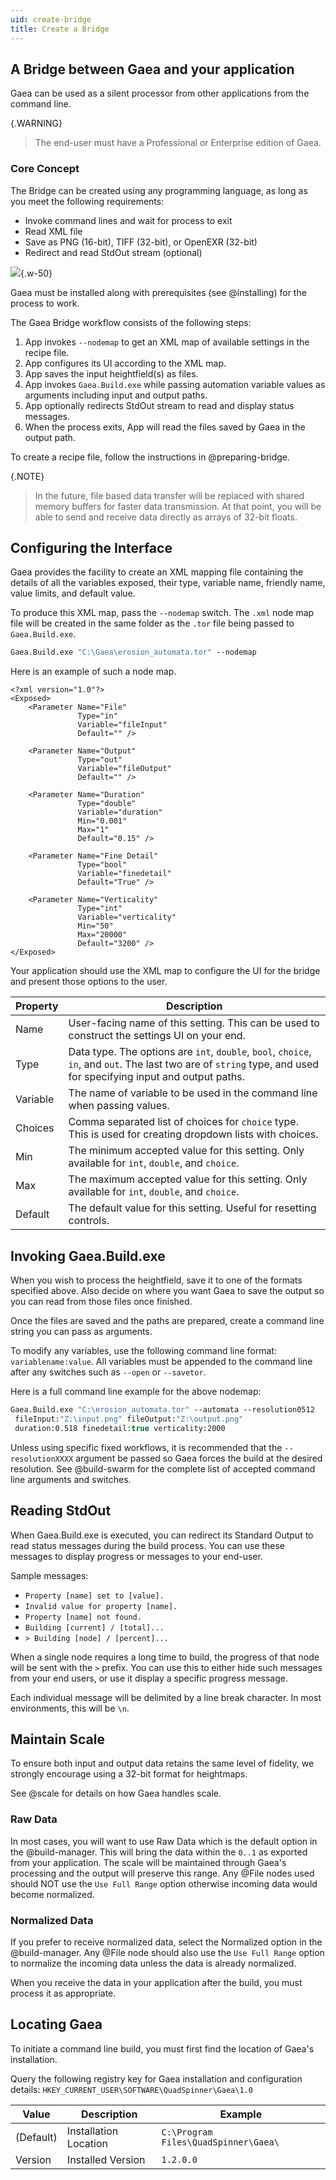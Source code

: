 ```yaml
---
uid: create-bridge
title: Create a Bridge
---
```


## A Bridge between Gaea and your application

Gaea can be used as a silent processor from other applications from the command line.

{.WARNING}
> The end-user must have a Professional or Enterprise edition of Gaea.

### Core Concept

The Bridge can be created using any programming language, as long as you meet the following requirements:
- Invoke command lines and wait for process to exit
- Read XML file
- Save as PNG (16-bit), TIFF (32-bit), or OpenEXR (32-bit)
- Redirect and read StdOut stream (optional)

![](/images/seq/bridge.png){.w-50}

Gaea must be installed along with prerequisites (see @installing) for the process to work.

The Gaea Bridge workflow consists of the following steps:
1. App invokes `--nodemap` to get an XML map of available settings in the recipe file.
2. App configures its UI according to the XML map.
3. App saves the input heightfield(s) as files.
4. App invokes `Gaea.Build.exe` while passing automation variable values as arguments including input and output paths.
5. App optionally redirects StdOut stream to read and display status messages.
6. When the process exits, App will read the files saved by Gaea in the output path.

To create a recipe file, follow the instructions in @preparing-bridge.

{.NOTE}
> In the future, file based data transfer will be replaced with shared memory buffers for faster data transmission. At that point, you will be able to send and receive data directly as arrays of 32-bit floats.

## Configuring the Interface

Gaea provides the facility to create an XML mapping file containing the details of all the variables exposed, their type, variable name, friendly name, value limits, and default value.

To produce this XML map, pass the `--nodemap` switch. The `.xml` node map file will be created in the same folder as the `.tor` file being passed to `Gaea.Build.exe`.

```vb
Gaea.Build.exe "C:\Gaea\erosion_automata.tor" --nodemap
```

Here is an example of such a node map.

```
<?xml version="1.0"?>
<Exposed>
    <Parameter Name="File" 
               Type="in" 
               Variable="fileInput" 
               Default="" />

    <Parameter Name="Output" 
               Type="out" 
               Variable="fileOutput" 
               Default="" />

    <Parameter Name="Duration" 
               Type="double" 
               Variable="duration" 
               Min="0.001" 
               Max="1" 
               Default="0.15" />

    <Parameter Name="Fine Detail" 
               Type="bool" 
               Variable="finedetail" 
               Default="True" />

    <Parameter Name="Verticality" 
               Type="int" 
               Variable="verticality" 
               Min="50" 
               Max="20000" 
               Default="3200" />
</Exposed>

```
Your application should use the XML map to configure the UI for the bridge and present those options to the user.

| Property | Description                                                                                                                                                       |
| -------- | ----------------------------------------------------------------------------------------------------------------------------------------------------------------- |
| Name     | User-facing name of this setting. This can be used to construct the settings UI on your end.                                                                      |
| Type     | Data type. The options are `int`, `double`, `bool`, `choice`, `in`, and `out`. The last two are of `string` type, and used for specifying input and output paths. |
| Variable | The name of variable to be used in the command line when passing values.                                                                                          |
| Choices  | Comma separated list of choices for `choice` type. This is used for creating dropdown lists with choices.                                                         |
| Min      | The minimum accepted value for this setting. Only available for `int`, `double`, and `choice`.                                                                    |
| Max      | The maximum accepted value for this setting. Only available for `int`, `double`, and `choice`.                                                                    |
| Default  | The default value for this setting. Useful for resetting controls.                                                                                                |


## Invoking Gaea.Build.exe

When you wish to process the heightfield, save it to one of the formats specified above. Also decide on where you want Gaea to save the output so you can read from those files once finished.

Once the files are saved and the paths are prepared, create a command line string you can pass as arguments.

To modify any variables, use the following command line format: `variablename:value`. All variables must be appended to the command line after any switches such as `--open` or `--savetor`.

Here is a full command line example for the above nodemap:

```vb
Gaea.Build.exe "C:\erosion_automata.tor" --automata --resolution0512 
 fileInput:"Z:\input.png" fileOutput:"Z:\output.png" 
 duration:0.518 finedetail:true verticality:2000
```

Unless using specific fixed workflows, it is recommended that the `--resolutionXXXX` argument be passed so Gaea forces the build at the desired resolution. See @build-swarm for the complete list of accepted command line arguments and switches.

## Reading StdOut

When Gaea.Build.exe is executed, you can redirect its Standard Output to read status messages during the build process. You can use these messages to display progress or messages to your end-user.

Sample messages:
- `Property [name] set to [value].`
- `Invalid value for property [name].`
- `Property [name] not found.`
- `Building [current] / [total]...`
- `> Building [node] / [percent]...`

When a single node requires a long time to build, the progress of that node will be sent with the `>` prefix. You can use this to either hide such messages from your end users, or use it display a specific progress message.

Each individual message will be delimited by a line break character. In most environments, this will be `\n`.

## Maintain Scale

To ensure both input and output data retains the same level of fidelity, we strongly encourage using a 32-bit format for heightmaps.

See @scale for details on how Gaea handles scale.

### Raw Data

In most cases, you will want to use Raw Data which is the default option in the @build-manager. This will bring the data within the `0..1` as exported from your application. The scale will be maintained through Gaea's processing and the output will preserve this range. Any @File nodes used should NOT use the `Use Full Range` option otherwise incoming data would become normalized.

### Normalized Data 

If you prefer to receive normalized data, select the Normalized option in the @build-manager. Any @File node should also use the `Use Full Range` option to normalize the incoming data unless the data is already normalized.

When you receive the data in your application after the build, you must process it as appropriate.

## Locating Gaea

To initiate a command line build, you must first find the location of Gaea's installation.

Query the following registry key for Gaea installation and configuration details:
`HKEY_CURRENT_USER\SOFTWARE\QuadSpinner\Gaea\1.0`

| Value     | Description           | Example                              |
| --------- | --------------------- | ------------------------------------ |
| (Default) | Installation Location | `C:\Program Files\QuadSpinner\Gaea\` |
| Version   | Installed Version     | `1.2.0.0`                            |